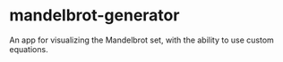 # mandelbrot-generator
An app for visualizing the Mandelbrot set, with the ability to use custom equations.
